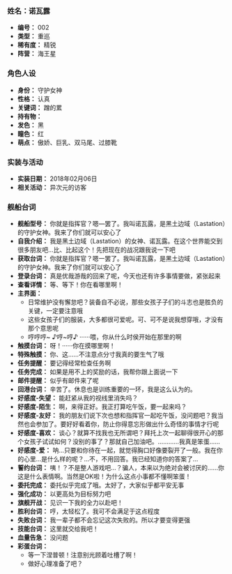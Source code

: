 ### 姓名：诺瓦露
* **编号：** 002
* **类型：** 重巡
* **稀有度：** 精锐
* **阵营：** 海王星


### 角色人设
* **身份：** 守护女神
* **性格：** 认真
* **关键词：** 蹭的累
* **持有物：** 
* **发色：** 黑
* **瞳色：** 红
* **萌点：** 傲娇、巨乳、双马尾、过膝靴


### 实装与活动
* **实装日期：** 2018年02月06日
* **相关活动：** 异次元的访客


### 舰船台词
* **舰船型号：** 你就是指挥官？嗯—罢了。我叫诺瓦露，是黑土边域（Lastation）的守护女神。我来了你们就可以安心了
* **自我介绍：** 我是黑土边域（Lastation）的女神、诺瓦露。在这个世界能交到很多朋友吧…比、比起这个！先把现在的战况跟我说一下吧
* **获取台词：** 你就是指挥官？嗯一罢了。我叫诺瓦露，是黑土边域（Lastation）的守护女神。我来了你们就可以安心了
* **登录台词：** 真是优哉游哉的回来了呢，今天也还有许多事情要做，紧张起来
* **查看详情：** 等、等下！你在看哪里啊！
* **主界面：**
  * 日常维护没有懈怠吧？装备自不必说，那些女孩子子们的斗志也是胜负的关键，一定要注意哦
  * 这些女孩子们的服装，大多都很可爱呢。可、可不是说我想穿哦，才没有那个意思呢
  * 哼哼哼~ ♪哼~哼♪ ······喂，你从什么时侯开始在那里的啊
* **触摸台词：** 呀！······你在摸哪里啊！
* **特殊触摸：** 你、这……不注意点分寸我真的要生气了哦
* **任务提醒：** 要记得经常检查任务啊
* **任务完成：** 如果是用不上的奖励的话，我帮你跟上面说一下
* **邮件提醒：** 似乎有邮件来了呢
* **回港台词：** 辛苦了。休息也是训练重要的一环，我是这么认为的。
* **好感度-失望：** 能赶紧从我的视线里消失吗？
* **好感度-陌生：** 啊，来得正好。我正打算吃午饭，要一起来吗？
* **好感度-友好：** 我的朋友们说下次也想和指挥官一起吃午饭，没问题吧？我当然也会参加了。要好好看着你，防止你得意忘形做出什么奇怪的事情才行呢
* **好感度-喜欢：** 谈心？就算不找我也无所谓吧？拜托上次一起聊得很开心的那个女孩子试试如何？没别的事了？那就自己加油吧。…………我真是笨蛋……
* **好感度-爱：** 呐…只要和你待在一起，就觉得胸口好像要裂开了一般。我在你的心里…是什么样的呢？…不，不用回答。我已经知道你的答案了…
* **誓约台词：** 咦！？不是整人游戏吧…？骗人，本来以为绝对会被讨厌的……你这是什么表情啊。当然是OK啦！为什么这点小事都不懂啊笨蛋！
* **委托完成：** 委托似乎完成了哦。太好了，大家似乎都平安无事
* **强化成功：** 以更高处为目标努力吧
* **旗舰开战：** 见识一下我的全力以赴吧！
* **胜利台词：** 哼，太轻松了。我可不会满足于这点程度
* **失败台词：** 我一辈子都不会忘记这次失败的。所以才要变得更强
* **技能台词：** 这里就交给我吧！
* **血量告急：** 没问题
* **彩蛋台词：**
  * 等一下涅普顿！注意别光顾着吐槽了啊！
  * 做好心理准备了吧？
